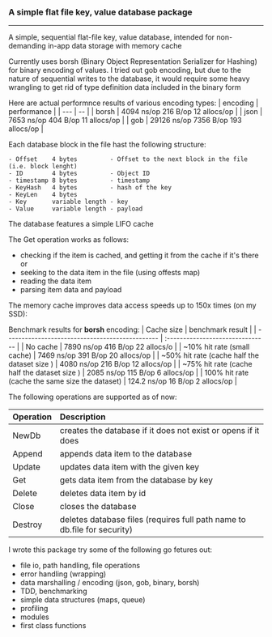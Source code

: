 ### A simple flat file key, value database package

---

A simple, sequential flat-file key, value database,
intended for non-demanding in-app data storage
with memory cache

Currently uses borsh (Binary Object Representation Serializer for Hashing) for binary encoding of values. I tried out gob encoding, but due to the nature of sequential writes to the database, it would require some heavy wrangling to get rid of type definition
data included in the binary form

Here are actual performnce results of various encoding types:
| encoding | performance |
| --- | -- |
| borsh | 4094 ns/op 216 B/op 12 allocs/op |
| json | 7653 ns/op 404 B/op 11 allocs/op |
| gob | 29126 ns/op 7356 B/op 193 allocs/op |

Each database block in the file hast the following structure:

```
- Offset    4 bytes         - Offset to the next block in the file (i.e. block lenght)
- ID        4 bytes         - Object ID
- timestamp 8 bytes         - timestamp
- KeyHash   4 bytes         - hash of the key
- KeyLen    4 bytes
- Key       variable length - key
- Value     variable length - payload
```

The database features a simple LIFO cache

The Get operation works as follows:

- checking if the item is cached, and getting it from the cache if it's there
  or
- seeking to the data item in the file (using offests map)
- reading the data item
- parsing item data and payload

The memory cache improves data access speeds up to 150x times (on my SSD):

Benchmark results for **borsh** encoding:
| Cache size | benchmark result |
| ----------------------------------------------- | :------------------------------- |
| No cache | 7890 ns/op 416 B/op 22 allocs/o |
| ~10% hit rate (small cache) | 7469 ns/op 391 B/op 20 allocs/op |
| ~50% hit rate (cache half the dataset size ) | 4080 ns/op 216 B/op 12 allocs/op |
| ~75% hit rate (cache half the dataset size ) | 2085 ns/op 115 B/op 6 allocs/op |
| 100% hit rate (cache the same size the dataset) | 124.2 ns/op 16 B/op 2 allocs/op |

The following operations are supported as of now:

| Operation  | Description  |
| ---------- | :---------------------------------------------------------------- |
| NewDb      | creates the database if it does not exist or opens if it does |
| Append     | appends data item to the database|
| Update     | updates data item with the given key |
| Get        | gets data item from the database by key |
| Delete     | deletes data item by id |
| Close      | closes the database|
| Destroy    | deletes  database files (requires full path name to db.file for security) |

I wrote this package try some of the following go fetures out:

- file io, path handling, file operations
- error handling (wrapping)
- data marshalling / encoding (json, gob, binary, borsh)
- TDD, benchmarking
- simple data structures (maps, queue)
- profiling 
- modules
- first class functions